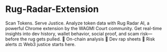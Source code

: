 # Rug-Radar-Extension
Scan Tokens. Serve Justice. Analyze token data with Rug Radar AI, a powerful Chrome extension by the WAGMI Court community. Get real-time insights into dev history, wallet behavior, social proof, and scam risk—before the rug gets pulled. 🔹 On-chain analysis 🔹 Dev rap sheets 🔹 Risk alerts ⚖️ Web3 justice starts here.
